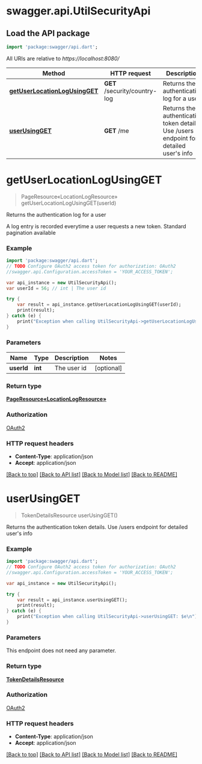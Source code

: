# swagger.api.UtilSecurityApi

## Load the API package
```dart
import 'package:swagger/api.dart';
```

All URIs are relative to *https://localhost:8080/*

Method | HTTP request | Description
------------- | ------------- | -------------
[**getUserLocationLogUsingGET**](UtilSecurityApi.md#getUserLocationLogUsingGET) | **GET** /security/country-log | Returns the authentication log for a user
[**userUsingGET**](UtilSecurityApi.md#userUsingGET) | **GET** /me | Returns the authentication token details. Use /users endpoint for detailed user&#39;s info


# **getUserLocationLogUsingGET**
> PageResource«LocationLogResource» getUserLocationLogUsingGET(userId)

Returns the authentication log for a user

A log entry is recorded everytime a user requests a new token. Standard pagination available

### Example 
```dart
import 'package:swagger/api.dart';
// TODO Configure OAuth2 access token for authorization: OAuth2
//swagger.api.Configuration.accessToken = 'YOUR_ACCESS_TOKEN';

var api_instance = new UtilSecurityApi();
var userId = 56; // int | The user id

try { 
    var result = api_instance.getUserLocationLogUsingGET(userId);
    print(result);
} catch (e) {
    print("Exception when calling UtilSecurityApi->getUserLocationLogUsingGET: $e\n");
}
```

### Parameters

Name | Type | Description  | Notes
------------- | ------------- | ------------- | -------------
 **userId** | **int**| The user id | [optional] 

### Return type

[**PageResource«LocationLogResource»**](PageResource«LocationLogResource».md)

### Authorization

[OAuth2](../README.md#OAuth2)

### HTTP request headers

 - **Content-Type**: application/json
 - **Accept**: application/json

[[Back to top]](#) [[Back to API list]](../README.md#documentation-for-api-endpoints) [[Back to Model list]](../README.md#documentation-for-models) [[Back to README]](../README.md)

# **userUsingGET**
> TokenDetailsResource userUsingGET()

Returns the authentication token details. Use /users endpoint for detailed user's info

### Example 
```dart
import 'package:swagger/api.dart';
// TODO Configure OAuth2 access token for authorization: OAuth2
//swagger.api.Configuration.accessToken = 'YOUR_ACCESS_TOKEN';

var api_instance = new UtilSecurityApi();

try { 
    var result = api_instance.userUsingGET();
    print(result);
} catch (e) {
    print("Exception when calling UtilSecurityApi->userUsingGET: $e\n");
}
```

### Parameters
This endpoint does not need any parameter.

### Return type

[**TokenDetailsResource**](TokenDetailsResource.md)

### Authorization

[OAuth2](../README.md#OAuth2)

### HTTP request headers

 - **Content-Type**: application/json
 - **Accept**: application/json

[[Back to top]](#) [[Back to API list]](../README.md#documentation-for-api-endpoints) [[Back to Model list]](../README.md#documentation-for-models) [[Back to README]](../README.md)

